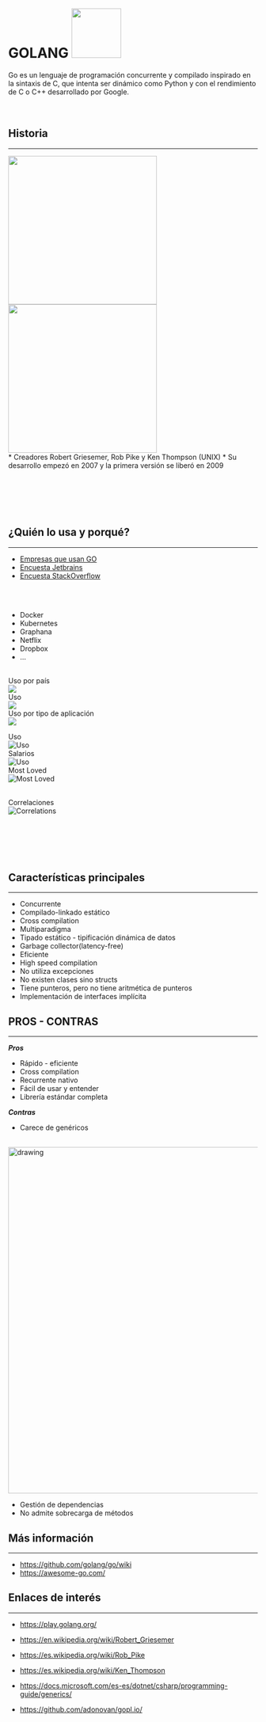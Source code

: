# GOLANG <img src="images/gopher.jpeg"  width="100"/>
Go es un lenguaje de programación concurrente y compilado inspirado en la sintaxis de C, que intenta ser dinámico como Python y con el rendimiento de C o C++ desarrollado por Google.
 <br />
 <br />
 <br /> 

## Historia
---
<img src="images/gopher.jpeg"  width="300"/>
<img src="images/gopher.jpeg"  width="300"/>
<br />
* Creadores Robert Griesemer, Rob Pike y Ken Thompson (UNIX)
* Su desarrollo empezó en 2007 y la primera versión se liberó en 2009

 <br />
 <br />
 <br />
 <br />
 <br />
 <br />

## ¿Quién lo usa y porqué? 
---
* [Empresas que usan GO](https://github.com/golang/go/wiki/GoUsers)
* [Encuesta Jetbrains](https://blog.jetbrains.com/go/2021/02/03/the-state-of-go/)
* [Encuesta StackOverflow](https://insights.stackoverflow.com/survey/2020)

<br />
 <br />

* Docker
* Kubernetes
* Graphana
* Netflix
* Dropbox
* ...

 

<br />
Uso por país
<br />
<img src="images/usageByProfessional.png"/>
<br />
Uso
<br />
<img src="images/usageByLanguages.png"  />
<br />
Uso por tipo de aplicación
<br />
<img src="images/usageByType.png"  />
<br />
 
Uso
<br />
<img src="images/stackUse.png"  title="Uso"/>
<br />
Salarios
<br />
<img src="images/stackTopSalaries.png" title="Uso" />
<br />
Most Loved
<br />
<img src="images/stackMostLoved.png" title="Most Loved" />

<br />
Correlaciones
<br />
<img src="images/stackCorrelated.png"  title="Correlations"/>


 <br />
 <br />
 <br />
 <br />
 <br />
 <br />
 

## Características principales
---
* Concurrente
* Compilado-linkado estático
* Cross compilation
* Multiparadigma
* Tipado estático - tipificación dinámica de datos
* Garbage collector(latency-free)
* Eficiente  
* High speed compilation
* No utiliza excepciones
* No existen clases sino structs
* Tiene punteros, pero no tiene aritmética de punteros
* Implementación de interfaces implícita 

 

## PROS - CONTRAS
---
***Pros***
* Rápido - eficiente
* Cross compilation
* Recurrente nativo
* Fácil de usar y entender
* Librería estándar completa

***Contras***
* Carece de genéricos 
<br /> 
<img src="images/generics.png" alt="drawing" width="700"/>

* Gestión de dependencias
* No admite sobrecarga de métodos


## Más información
---
* https://github.com/golang/go/wiki
* https://awesome-go.com/



## Enlaces de interés
---

* https://play.golang.org/
* https://en.wikipedia.org/wiki/Robert_Griesemer
* https://es.wikipedia.org/wiki/Rob_Pike
* https://es.wikipedia.org/wiki/Ken_Thompson

* https://docs.microsoft.com/es-es/dotnet/csharp/programming-guide/generics/

* https://github.com/adonovan/gopl.io/


 